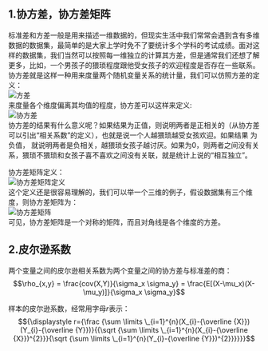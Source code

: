 ## 1.协方差，协方差矩阵
标准差和方差一般是用来描述一维数据的，但现实生活中我们常常会遇到含有多维数据的数据集，最简单的是大家上学时免不了要统计多个学科的考试成绩。面对这 样的数据集，我们当然可以按照每一维独立的计算其方差，但是通常我们还想了解更多，比如，一个男孩子的猥琐程度跟他受女孩子的欢迎程度是否存在一些联系。 协方差就是这样一种用来度量两个随机变量关系的统计量，我们可以仿照方差的定义：  
![方差](https://github.com/bitcarmanlee/easy-algorithm-interview-photo/blob/master/feature-engineering/cov/var.png)  
来度量各个维度偏离其均值的程度，协方差可以这样来定义:  
![协方差](https://github.com/bitcarmanlee/easy-algorithm-interview-photo/blob/master/feature-engineering/cov/cov.png)  
协方差的结果有什么意义呢？如果结果为正值，则说明两者是正相关的（从协方差可以引出“相关系数”的定义），也就是说一个人越猥琐越受女孩欢迎。如果结果 为负值， 就说明两者是负相关，越猥琐女孩子越讨厌。如果为0，则两者之间没有关系，猥琐不猥琐和女孩子喜不喜欢之间没有关联，就是统计上说的“相互独立”。  

协方差矩阵定义：  
![协方差矩阵定义](https://github.com/bitcarmanlee/easy-algorithm-interview-photo/blob/master/feature-engineering/cov/cov2.png)  
这个定义还是很容易理解的，我们可以举一个三维的例子，假设数据集有三个维度，则协方差矩阵为：  
![协方差矩阵](https://github.com/bitcarmanlee/easy-algorithm-interview-photo/blob/master/feature-engineering/cov/cov3.png)  
可见，协方差矩阵是一个对称的矩阵，而且对角线是各个维度的方差。  

## 2.皮尔逊系数
两个变量之间的皮尔逊相关系数为两个变量之间的协方差与标准差的商：  
$$\rho_{x,y} = \frac{cov(X,Y)}{\sigma_x \sigma_y} = \frac{E[(X-\mu_x)(X-\mu_y)]}{\sigma_x \sigma_y}$$  

样本的皮尔逊系数，经常用字母$r$表示：  
$${\displaystyle r={\frac {\sum \limits \_{i=1}^{n}(X_{i}-{\overline {X}})(Y_{i}-{\overline {Y}})}{{\sqrt {\sum \limits \_{i=1}^{n}(X_{i}-{\overline {X}})^{2}}}{\sqrt {\sum \limits \_{i=1}^{n}(Y_{i}-{\overline {Y}})^{2}}}}}}$$